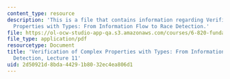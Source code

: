 ```yaml
---
content_type: resource
description: 'This is a file that contains information regarding Verification of Complex
  Properties with Types: From Information Flow to Race Detection.'
file: https://ol-ocw-studio-app-qa.s3.amazonaws.com/courses/6-820-fundamentals-of-program-analysis-fall-2015/2d50921d8bda44291b8032ec4ea806d1_MIT6_820F15_L11.pdf
file_type: application/pdf
resourcetype: Document
title: 'Verification of Complex Properties with Types: From Information Flow to Race
  Detection, Lecture 11'
uid: 2d50921d-8bda-4429-1b80-32ec4ea806d1
---
```

